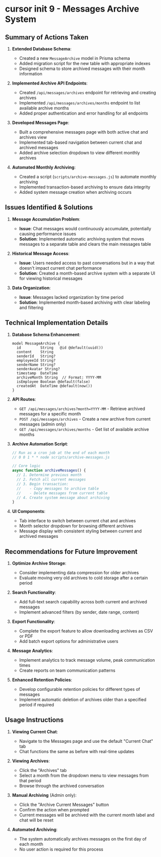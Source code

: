 # cursor init 9 - Messages Archive System

## Summary of Actions Taken

1. **Extended Database Schema**:
   - Created a new `MessageArchive` model in Prisma schema
   - Added migration script for the new table with appropriate indexes
   - Designed schema to store archived messages with their month information

2. **Implemented Archive API Endpoints**:
   - Created `/api/messages/archives` endpoint for retrieving and creating archives
   - Implemented `/api/messages/archives/months` endpoint to list available archive months
   - Added proper authentication and error handling for all endpoints

3. **Developed Messages Page**:
   - Built a comprehensive messages page with both active chat and archives view
   - Implemented tab-based navigation between current chat and archived messages
   - Added archive selection dropdown to view different monthly archives

4. **Automated Monthly Archiving**:
   - Created a script (`scripts/archive-messages.js`) to automate monthly archiving
   - Implemented transaction-based archiving to ensure data integrity
   - Added system message creation when archiving occurs

## Issues Identified & Solutions

1. **Message Accumulation Problem**:
   - **Issue**: Chat messages would continuously accumulate, potentially causing performance issues
   - **Solution**: Implemented automatic archiving system that moves messages to a separate table and clears the main messages table

2. **Historical Message Access**:
   - **Issue**: Users needed access to past conversations but in a way that doesn't impact current chat performance
   - **Solution**: Created a month-based archive system with a separate UI for viewing historical messages

3. **Data Organization**:
   - **Issue**: Messages lacked organization by time period
   - **Solution**: Implemented month-based archiving with clear labeling and filtering

## Technical Implementation Details

1. **Database Schema Enhancement**:
   ```prisma
   model MessageArchive {
     id         String   @id @default(uuid())
     content    String
     senderId   String?
     employeeId String?  
     senderName String?
     senderAvatar String?
     timestamp  DateTime
     archiveMonth String  // Format: YYYY-MM
     isEmployee Boolean @default(false)
     createdAt  DateTime @default(now())
   }
   ```

2. **API Routes**:
   - `GET /api/messages/archives?month=YYYY-MM` - Retrieve archived messages for a specific month
   - `POST /api/messages/archives` - Create a new archive from current messages (admin only)
   - `GET /api/messages/archives/months` - Get list of available archive months

3. **Archive Automation Script**:
   ```javascript
   // Run as a cron job at the end of each month
   // 0 0 1 * * node scripts/archive-messages.js
   
   // Core logic
   async function archiveMessages() {
     // 1. Determine previous month
     // 2. Fetch all current messages
     // 3. Begin transaction:
     //    - Copy messages to archive table
     //    - Delete messages from current table
     // 4. Create system message about archiving
   }
   ```

4. **UI Components**:
   - Tab interface to switch between current chat and archives
   - Month selector dropdown for browsing different archives
   - Message display with consistent styling between current and archived messages

## Recommendations for Future Improvement

1. **Optimize Archive Storage**:
   - Consider implementing data compression for older archives
   - Evaluate moving very old archives to cold storage after a certain period

2. **Search Functionality**:
   - Add full-text search capability across both current and archived messages
   - Implement advanced filters (by sender, date range, content)

3. **Export Functionality**:
   - Complete the export feature to allow downloading archives as CSV or PDF
   - Add batch export options for administrative users

4. **Message Analytics**:
   - Implement analytics to track message volume, peak communication times
   - Create reports on team communication patterns

5. **Enhanced Retention Policies**:
   - Develop configurable retention policies for different types of messages
   - Implement automatic deletion of archives older than a specified period if required

## Usage Instructions

1. **Viewing Current Chat**:
   - Navigate to the Messages page and use the default "Current Chat" tab
   - Chat functions the same as before with real-time updates

2. **Viewing Archives**:
   - Click the "Archives" tab
   - Select a month from the dropdown menu to view messages from that period
   - Browse through the archived conversation

3. **Manual Archiving** (Admin only):
   - Click the "Archive Current Messages" button
   - Confirm the action when prompted
   - Current messages will be archived with the current month label and chat will be reset

4. **Automated Archiving**:
   - The system automatically archives messages on the first day of each month
   - No user action is required for this process 